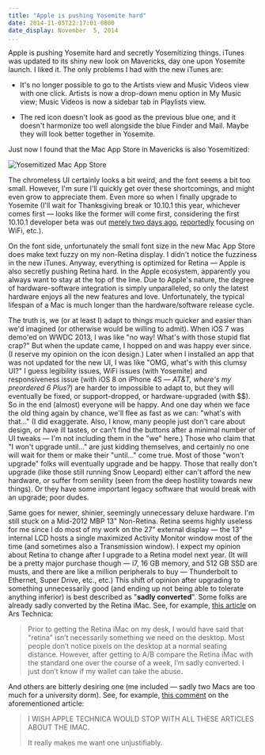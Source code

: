 ```yaml
---
title: "Apple is pushing Yosemite hard"
date: 2014-11-05T22:17:01-0800
date_display: November  5, 2014
...
```


Apple is pushing Yosemite hard and secretly Yosemitizing things. iTunes was updated to its shiny new look on Mavericks, day one upon Yosemite launch. I liked it. The only problems I had with the new iTunes are:

* It's no longer possible to go to the Artists view and Music Videos view with one click. Artists is now a drop-down menu option in My Music view; Music Videos is now a sidebar tab in Playlists view.

* The red icon doesn't look as good as the previous blue one, and it doesn't harmonize too well alongside the blue Finder and Mail. Maybe they will look better together in Yosemite.

Just now I found that the Mac App Store in Mavericks is also Yosemitized:

![Yosemitized Mac App Store](https://i.imgur.com/T7KIo6s.png)

The chromeless UI certainly looks a bit weird, and the font seems a bit too small. However, I'm sure I'll quickly get over these shortcomings, and might even grow to appreciate them. Even more so when I finally upgrade to Yosemite (I'll wait for Thanksgiving break or 10.10.1 this year, whichever comes first — looks like the former will come first, considering the first 10.10.1 developer beta was out [merely two days ago](http://www.macrumors.com/2014/11/03/first-yosemite-10-10-1-beta-now-available/), [reportedly](https://i.imgur.com/IVFV7E2.png) focusing on WiFi, etc.).

On the font side, unfortunately the small font size in the new Mac App Store does make text fuzzy on my non-Retina display. I didn't notice the fuzziness in the new iTunes. Anyway, everything is optimized for Retina — Apple is also secretly pushing Retina hard. In the Apple ecosystem, apparently you always want to stay at the top of the line. Due to Apple's nature, the degree of hardware-software integration is simply unparalleled, so only the latest hardware enjoys all the new features and love. Unfortunately, the typical lifespan of a Mac is much longer than the hardware/software release cycle.

The truth is, we (or at least I) adapt to things much quicker and easier than we'd imagined (or otherwise would be willing to admit). When iOS 7 was demo'ed on WWDC 2013, I was like "no way! What's with those stupid flat crap?" But when the update came, I hopped on and was happy ever since. (I reserve my opinion on the icon design.) Later when I installed an app that was not updated for the new UI, I was like "OMG, what's with this clumsy UI?" I guess legibility issues, WiFi issues (with Yosemite) and responsiveness issue (with iOS 8 on iPhone 4S — *AT&T, where's my preordered 6 Plus?*) are harder to impossible to adapt to, but they will eventually be fixed, or support-dropped, or hardware-upgraded (with $$). So in the end (almost) everyone will be happy. And one day when we face the old thing again by chance, we'll flee as fast as we can: "what's with that..." (I did exaggerate. Also, I know, many people just don't care about design, or have ill tastes, or can't find the buttons after a minimal number of UI tweaks — I'm not including them in the "we" here.) Those who claim that "I won't upgrade until..." are just kidding themselves, and certainly no one will wait for them or make their "until..." come true. Most of those "won't upgrade" folks will eventually upgrade and be happy. Those that really don't upgrade (like those still running Snow Leopard) either can't afford the new hardware, or suffer from senility (seen from the deep hostility towards new things). Or they have some important legacy software that would break with an upgrade; poor dudes.

Same goes for newer, shinier, seemingly unnecessary deluxe hardware. I'm still stuck on a Mid-2012 MBP 13" Non-Retina. Retina seems highly useless for me since I do most of my work on the 27" external display — the 13" internal LCD hosts a single maximized Activity Monitor window most of the time (and sometimes also a Transmission window). I expect my opinion about Retina to change after I upgrade to a Retina model next year. (It will be a pretty major purchase though — i7, 16 GB memory, and 512 GB SSD are musts, and there are like a million peripherals to buy — Thunderbolt to Ethernet, Super Drive, etc., etc.) This shift of opinion after upgrading to something unnecessarily good (and ending up not being able to tolerate anything inferior) is best described as "**sadly converted**". Some folks are already sadly converted by the Retina iMac. See, for example, [this article](http://arstechnica.com/apple/2014/11/yes-the-5k-retina-imacs-screen-runs-at-60hz-at-5k-resolution/#p11) on Ars Technica:

> Prior to getting the Retina iMac on my desk, I would have said that "retina" isn’t necessarily something we need on the desktop. Most people don’t notice pixels on the desktop at a normal seating distance. However, after getting to A/B compare the Retina iMac with the standard one over the course of a week, I’m sadly converted. I just don’t know if my wallet can take the abuse.

And others are bitterly desiring one (me included — sadly two Macs are too much for a university dorm). See, for example, [this comment](http://arstechnica.com/apple/2014/11/yes-the-5k-retina-imacs-screen-runs-at-60hz-at-5k-resolution/?comments=1&post=27896871) on the aforementioned article:

> I WISH APPLE TECHNICA WOULD STOP WITH ALL THESE ARTICLES ABOUT THE IMAC.
>
> It really makes me want one unjustifiably.
